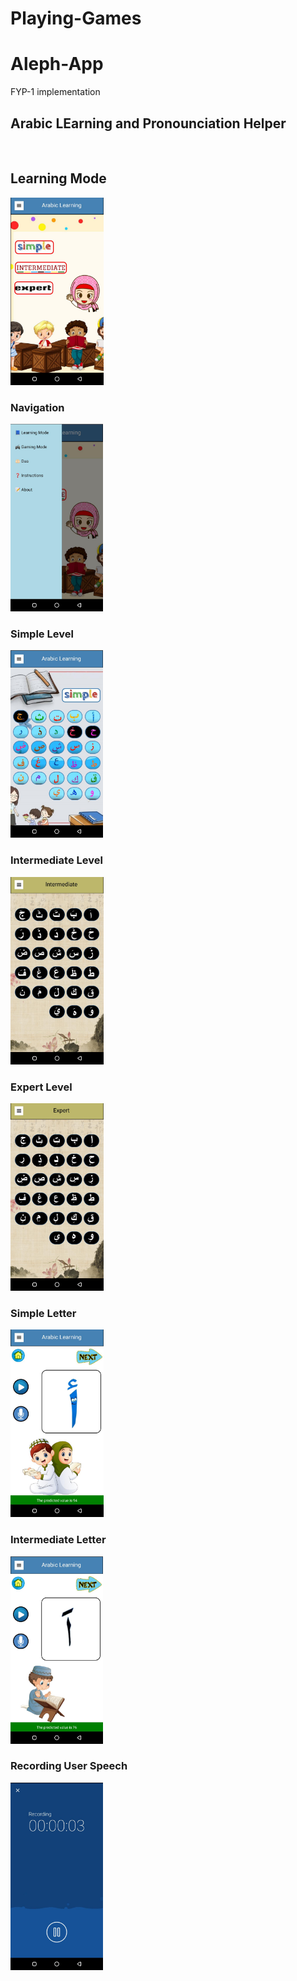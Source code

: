 # Playing-Games
# Aleph-App
FYP-1 implementation

<h2>Arabic LEarning and Pronounciation Helper</h2>
<br>
<h2><strong> Learning Mode </strong></h2>
<img height=" 300px" src="https://github.com/Mishal-Khan/Aleph-App/blob/main/img/c1.jpeg" />

<br>
<h3><strong> Navigation </strong></h3>
<img height=" 300px" src="https://github.com/Mishal-Khan/Aleph-App/blob/main/img/c2.jpeg" />

<br>
<h3><strong> Simple Level </strong></h3>
<img height=" 300px" src="https://github.com/Mishal-Khan/Aleph-App/blob/main/img/c3.jpeg" />

<br>
<h3><strong> Intermediate Level </strong></h3>
<img height=" 300px" src="https://github.com/Mishal-Khan/Aleph-App/blob/main/img/c4.jpeg" />

<br>
<h3><strong> Expert Level </strong></h3>
<img height=" 300px" src="https://github.com/Mishal-Khan/Aleph-App/blob/main/img/c5.jpeg" />

<br>
<h3><strong> Simple Letter </strong></h3>
<img height=" 300px" src="https://github.com/Mishal-Khan/Aleph-App/blob/main/img/c6.jpeg" />

<br>
<h3><strong> Intermediate Letter </strong></h3>
<img height=" 300px" src="https://github.com/Mishal-Khan/Aleph-App/blob/main/img/c7.jpeg" />

<br>
<h3><strong> Recording User Speech </strong></h3>
<img height=" 300px" src="https://github.com/Mishal-Khan/Aleph-App/blob/main/img/c8.jpeg" />
